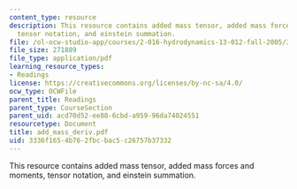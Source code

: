```yaml
---
content_type: resource
description: This resource contains added mass tensor, added mass forces and moments,
  tensor notation, and einstein summation.
file: /ol-ocw-studio-app/courses/2-016-hydrodynamics-13-012-fall-2005/3336f1654b762fbcbac5c26757b37332_add_mass_deriv.pdf
file_size: 271889
file_type: application/pdf
learning_resource_types:
- Readings
license: https://creativecommons.org/licenses/by-nc-sa/4.0/
ocw_type: OCWFile
parent_title: Readings
parent_type: CourseSection
parent_uid: acd70d52-ee88-6cbd-a959-96da74024551
resourcetype: Document
title: add_mass_deriv.pdf
uid: 3336f165-4b76-2fbc-bac5-c26757b37332
---
```

This resource contains added mass tensor, added mass forces and moments, tensor notation, and einstein summation.